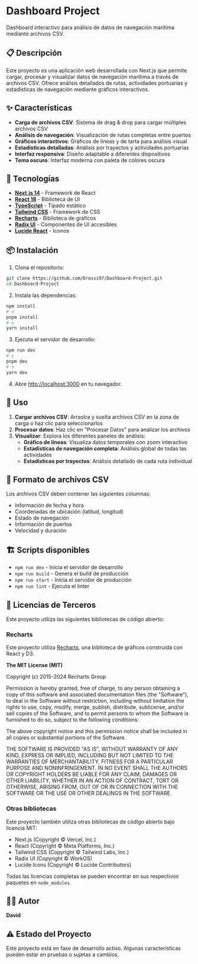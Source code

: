 # Dashboard Project

Dashboard interactivo para análisis de datos de navegación marítima mediante archivos CSV.

## 📋 Descripción

Este proyecto es una aplicación web desarrollada con Next.js que permite cargar, procesar y visualizar datos de navegación marítima a través de archivos CSV. Ofrece análisis detallados de rutas, actividades portuarias y estadísticas de navegación mediante gráficos interactivos.

## ✨ Características

- **Carga de archivos CSV**: Sistema de drag & drop para cargar múltiples archivos CSV
- **Análisis de navegación**: Visualización de rutas completas entre puertos
- **Gráficos interactivos**: Gráficos de líneas y de tarta para análisis visual
- **Estadísticas detalladas**: Análisis por trayectos y actividades portuarias
- **Interfaz responsiva**: Diseño adaptable a diferentes dispositivos
- **Tema oscuro**: Interfaz moderna con paleta de colores oscura

## 🚀 Tecnologías

- **[Next.js 14](https://nextjs.org/)** - Framework de React
- **[React 18](https://react.dev/)** - Biblioteca de UI
- **[TypeScript](https://www.typescriptlang.org/)** - Tipado estático
- **[Tailwind CSS](https://tailwindcss.com/)** - Framework de CSS
- **[Recharts](https://recharts.org/)** - Biblioteca de gráficos
- **[Radix UI](https://www.radix-ui.com/)** - Componentes de UI accesibles
- **[Lucide React](https://lucide.dev/)** - Iconos

## 📦 Instalación

1. Clona el repositorio:
```bash
git clone https://github.com/Drossi97/Dashboard-Project.git
cd Dashboard-Project
```

2. Instala las dependencias:
```bash
npm install
# o
pnpm install
# o
yarn install
```

3. Ejecuta el servidor de desarrollo:
```bash
npm run dev
# o
pnpm dev
# o
yarn dev
```

4. Abre [http://localhost:3000](http://localhost:3000) en tu navegador.

## 🎯 Uso

1. **Cargar archivos CSV**: Arrastra y suelta archivos CSV en la zona de carga o haz clic para seleccionarlos
2. **Procesar datos**: Haz clic en "Procesar Datos" para analizar los archivos
3. **Visualizar**: Explora los diferentes paneles de análisis:
   - **Gráfico de líneas**: Visualiza datos temporales con zoom interactivo
   - **Estadísticas de navegación completa**: Análisis global de todas las actividades
   - **Estadísticas por trayectos**: Análisis detallado de cada ruta individual

## 📝 Formato de archivos CSV

Los archivos CSV deben contener las siguientes columnas:
- Información de fecha y hora
- Coordenadas de ubicación (latitud, longitud)
- Estado de navegación
- Información de puertos
- Velocidad y duración

## 🏗️ Scripts disponibles

- `npm run dev` - Inicia el servidor de desarrollo
- `npm run build` - Genera el build de producción
- `npm run start` - Inicia el servidor de producción
- `npm run lint` - Ejecuta el linter

## 📄 Licencias de Terceros

Este proyecto utiliza las siguientes bibliotecas de código abierto:

### Recharts

Este proyecto utiliza [Recharts](https://recharts.org/), una biblioteca de gráficos construida con React y D3.

**The MIT License (MIT)**

Copyright (c) 2015-2024 Recharts Group

Permission is hereby granted, free of charge, to any person obtaining a copy
of this software and associated documentation files (the "Software"), to deal
in the Software without restriction, including without limitation the rights
to use, copy, modify, merge, publish, distribute, sublicense, and/or sell
copies of the Software, and to permit persons to whom the Software is
furnished to do so, subject to the following conditions:

The above copyright notice and this permission notice shall be included in all
copies or substantial portions of the Software.

THE SOFTWARE IS PROVIDED "AS IS", WITHOUT WARRANTY OF ANY KIND, EXPRESS OR
IMPLIED, INCLUDING BUT NOT LIMITED TO THE WARRANTIES OF MERCHANTABILITY,
FITNESS FOR A PARTICULAR PURPOSE AND NONINFRINGEMENT. IN NO EVENT SHALL THE
AUTHORS OR COPYRIGHT HOLDERS BE LIABLE FOR ANY CLAIM, DAMAGES OR OTHER
LIABILITY, WHETHER IN AN ACTION OF CONTRACT, TORT OR OTHERWISE, ARISING FROM,
OUT OF OR IN CONNECTION WITH THE SOFTWARE OR THE USE OR OTHER DEALINGS IN THE
SOFTWARE.

### Otras bibliotecas

Este proyecto también utiliza otras bibliotecas de código abierto bajo licencia MIT:
- Next.js (Copyright © Vercel, Inc.)
- React (Copyright © Meta Platforms, Inc.)
- Tailwind CSS (Copyright © Tailwind Labs, Inc.)
- Radix UI (Copyright © WorkOS)
- Lucide Icons (Copyright © Lucide Contributors)

Todas las licencias completas se pueden encontrar en sus respectivos paquetes en `node_modules`.

## 👨‍💻 Autor

**David**

## ⚠️ Estado del Proyecto

Este proyecto está en fase de desarrollo activo. Algunas características pueden estar en pruebas o sujetas a cambios.
